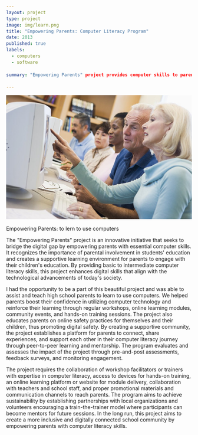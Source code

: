 ```yaml
---
layout: project
type: project
image: img/learn.png
title: "Empowering Parents: Computer Literacy Program"
date: 2013
published: true
labels:
  - computers
  - software 

summary: "Empowering Parents" project provides computer skills to parents, enhancing digital skills, and online safety practices."

---
```


<img class="img-fluid" src="../img/learn.png">

Empowering Parents: to lern to use computers 

The "Empowering Parents" project is an innovative initiative that seeks to bridge the digital gap by empowering parents with essential computer skills. It recognizes the importance of parental involvement in students' education and creates a supportive learning environment for parents to engage with their children's education. By providing basic to intermediate computer literacy skills, this project enhances digital skills that align with the technological advancements of today's society.

I had the opportunity to be a part of this beautiful project and was able to assist and teach high school parents to learn to use computers. We helped parents boost their confidence in utilizing computer technology and reinforce their learning through regular workshops, online learning modules, community events, and hands-on training sessions. The project also educates parents on online safety practices for themselves and their children, thus promoting digital safety.
By creating a supportive community, the project establishes a platform for parents to connect, share experiences, and support each other in their computer literacy journey through peer-to-peer learning and mentorship. The program evaluates and assesses the impact of the project through pre-and-post assessments, feedback surveys, and monitoring engagement.

The project requires the collaboration of workshop facilitators or trainers with expertise in computer literacy, access to devices for hands-on training, an online learning platform or website for module delivery, collaboration with teachers and school staff, and proper promotional materials and communication channels to reach parents.
The program aims to achieve sustainability by establishing partnerships with local organizations and volunteers encouraging a train-the-trainer model where participants can become mentors for future sessions. In the long run, this project aims to create a more inclusive and digitally connected school community by empowering parents with computer literacy skills.
